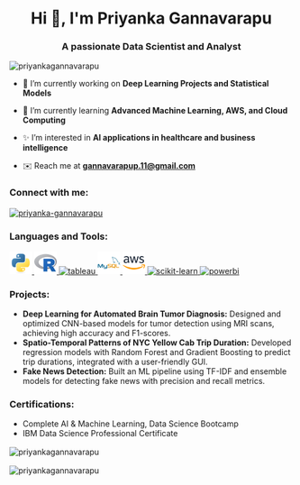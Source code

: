 <h1 align="center">Hi 👋, I'm Priyanka Gannavarapu</h1>
<h3 align="center">A passionate Data Scientist and Analyst</h3>

<p align="left"> <img src="https://komarev.com/ghpvc/?username=PriyaG11&label=Profile%20views&color=0e75b6&style=flat" alt="priyankagannavarapu" /> </p>

- 🔧 I’m currently working on **Deep Learning Projects and Statistical Models**

- 🌱 I’m currently learning **Advanced Machine Learning, AWS, and Cloud Computing**

- ✨ I’m interested in **AI applications in healthcare and business intelligence**

- ✉️ Reach me at **gannavarapup.11@gmail.com**

<h3 align="left">Connect with me:</h3>
<p align="left">
<a href="https://www.linkedin.com/in/priyanka-gannavarapu" target="_blank"><img align="center" src="https://cdn.jsdelivr.net/npm/simple-icons@3.13.0/icons/linkedin.svg" alt="priyanka-gannavarapu" height="30" width="40" /></a>
</p>

<h3 align="left">Languages and Tools:</h3>
<p align="left"> 
  <a href="https://www.python.org" target="_blank" rel="noreferrer"> <img src="https://raw.githubusercontent.com/devicons/devicon/master/icons/python/python-original.svg" alt="python" width="40" height="40"/> </a> 
  <a href="https://www.r-project.org/" target="_blank" rel="noreferrer"> <img src="https://raw.githubusercontent.com/devicons/devicon/master/icons/r/r-original.svg" alt="r" width="40" height="40"/> </a> 
  <a href="https://www.tableau.com/" target="_blank" rel="noreferrer"> <img src="https://www.vectorlogo.zone/logos/tableau/tableau-icon.svg" alt="tableau" width="40" height="40"/> </a> 
  <a href="https://www.mysql.com/" target="_blank" rel="noreferrer"> <img src="https://raw.githubusercontent.com/devicons/devicon/master/icons/mysql/mysql-original-wordmark.svg" alt="sql" width="40" height="40"/> </a> 
  <a href="https://aws.amazon.com/" target="_blank" rel="noreferrer"> <img src="https://raw.githubusercontent.com/devicons/devicon/master/icons/amazonwebservices/amazonwebservices-original-wordmark.svg" alt="aws" width="40" height="40"/> </a>
  <a href="https://scikit-learn.org/" target="_blank" rel="noreferrer"> <img src="https://raw.githubusercontent.com/devicons/devicon/master/icons/scikit-learn/scikit-learn-original.svg" alt="scikit-learn" width="40" height="40"/> </a>
  <a href="https://powerbi.microsoft.com/" target="_blank" rel="noreferrer"> <img src="https://raw.githubusercontent.com/devicons/devicon/master/icons/powerbi/powerbi-original.svg" alt="powerbi" width="40" height="40"/> </a>
</p>

<h3 align="left">Projects:</h3>
<ul>
  <li><strong>Deep Learning for Automated Brain Tumor Diagnosis:</strong> Designed and optimized CNN-based models for tumor detection using MRI scans, achieving high accuracy and F1-scores.</li>
  <li><strong>Spatio-Temporal Patterns of NYC Yellow Cab Trip Duration:</strong> Developed regression models with Random Forest and Gradient Boosting to predict trip durations, integrated with a user-friendly GUI.</li>
  <li><strong>Fake News Detection:</strong> Built an ML pipeline using TF-IDF and ensemble models for detecting fake news with precision and recall metrics.</li>
</ul>

<h3 align="left">Certifications:</h3>
<ul>
  <li>Complete AI & Machine Learning, Data Science Bootcamp</li>
  <li>IBM Data Science Professional Certificate</li>
</ul>

<p><img align="center" src="https://github-readme-stats.vercel.app/api/top-langs?username=PriyaG11&show_icons=true&locale=en&layout=compact" alt="priyankagannavarapu" /></p>
<p><img align="center" src="https://github-readme-stats.vercel.app/api?username=PriyaG11&show_icons=true&locale=en" alt="priyankagannavarapu" /></p>
